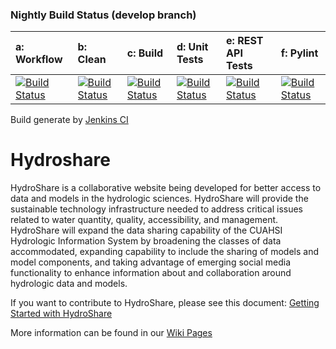 ### Nightly Build Status (develop branch)

| a: Workflow | b: Clean | c: Build | d: Unit Tests | e: REST API Tests | f: Pylint
| :----- | :--- | :--- | :-------- | :------------ | :----------- |
| [![Build Status](http://ci.hydroshare.org:8080/job/develop-workflow/badge/icon?style=plastic)](http://ci.hydroshare.org:8080/job/develop-workflow/) | [![Build Status](http://ci.hydroshare.org:8080/job/develop-clean/badge/icon?style=plastic)](http://ci.hydroshare.org:8080/job/develop-clean/) | [![Build Status](http://ci.hydroshare.org:8080/job/develop-branch/badge/icon?style=plastic)](http://ci.hydroshare.org:8080/job/develop-branch/) | [![Build Status](http://ci.hydroshare.org:8080/job/develop-test/badge/icon?style=plastic)](http://ci.hydroshare.org:8080/job/develop-test/) | [![Build Status](http://ci.hydroshare.org:8080/job/develop-rest-test/badge/icon?style=plastic)](http://ci.hydroshare.org:8080/job/develop-rest-test/)| [![Build Status](http://ci.hydroshare.org:8080/job/develop-pylint/badge/icon?style=plastic)](http://ci.hydroshare.org:8080/job/develop-pylint/) |

Build generate by [Jenkins CI](http://ci.hydroshare.org:8080)

Hydroshare
============

HydroShare is a collaborative website being developed for better access to data and models in the hydrologic sciences. HydroShare will provide the sustainable technology infrastructure needed to address critical issues related to water quantity, quality, accessibility, and management. HydroShare will expand the data sharing capability of the CUAHSI Hydrologic Information System by broadening the classes of data accommodated, expanding capability to include the sharing of models and model components, and taking advantage of emerging social media functionality to enhance information about and collaboration around hydrologic data and models. 

If you want to contribute to HydroShare, please see this document: [Getting Started with HydroShare](https://github.com/hydroshare/hydroshare/wiki/getting_started)

More information can be found in our [Wiki Pages](https://github.com/hydroshare/hydroshare/wiki)
